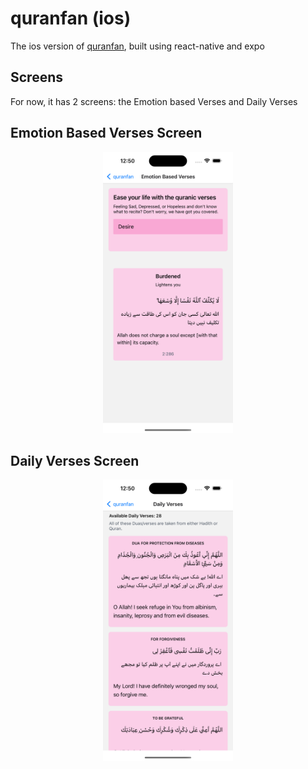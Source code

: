 # quranfan (ios)

The ios version of [quranfan](https://quranfan.vercel.app), built using react-native and expo

## Screens

For now, it has 2 screens: the Emotion based Verses and Daily Verses

## Emotion Based Verses Screen

<div align="center">
  <img src="app/assets/emotion.png" height="450" title="Emotion Based Verses" />
</div>

## Daily Verses Screen

<div align="center">
  <img src="app/assets/daily_verses.png" height="450" title="Daily Verses" />
</div>
